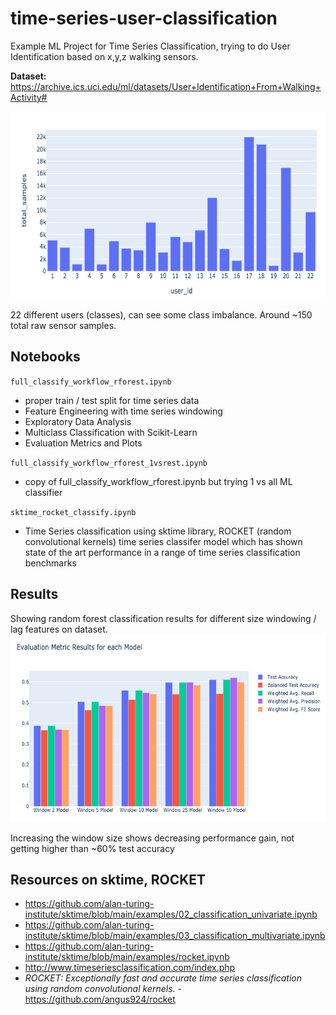 # time-series-user-classification


Example ML Project for Time Series Classification, trying to do User Identification based on x,y,z walking sensors.

**Dataset:** https://archive.ics.uci.edu/ml/datasets/User+Identification+From+Walking+Activity#

<img src="resources/data_view.png" width="600" height="300">

22 different users (classes), can see some class imbalance. Around ~150 total raw sensor samples.

## Notebooks

`full_classify_workflow_rforest.ipynb`
- proper train / test split for time series data
- Feature Engineering with time series windowing
- Exploratory Data Analysis
- Multiclass Classification with Scikit-Learn
- Evaluation Metrics and Plots

`full_classify_workflow_rforest_1vsrest.ipynb`
- copy of full_classify_workflow_rforest.ipynb but trying 1 vs all ML classifier

`sktime_rocket_classify.ipynb`
- Time Series classification using sktime library, ROCKET (random convolutional kernels) time series classifer model which has shown state of the art performance in a range of time series classification benchmarks


## Results
Showing random forest classification results for different size windowing / lag features on dataset.
<img src="resources/rforest_eval_results_windows.png" width="600" height="300">

Increasing the window size shows decreasing performance gain, not getting higher than ~60% test accuracy



## Resources on sktime, ROCKET
- https://github.com/alan-turing-institute/sktime/blob/main/examples/02_classification_univariate.ipynb
- https://github.com/alan-turing-institute/sktime/blob/main/examples/03_classification_multivariate.ipynb
- https://github.com/alan-turing-institute/sktime/blob/main/examples/rocket.ipynb
- http://www.timeseriesclassification.com/index.php
- *ROCKET: Exceptionally fast and accurate time series classification using random convolutional kernels.* - https://github.com/angus924/rocket
